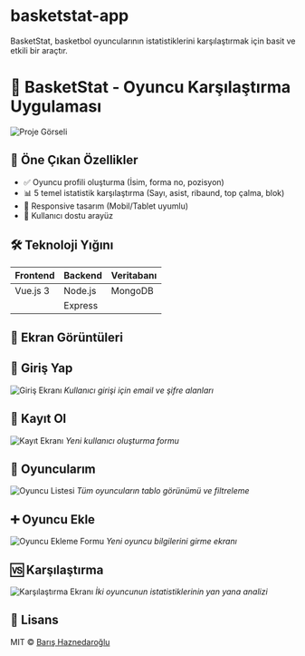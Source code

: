 # basketstat-app
BasketStat, basketbol oyuncularının istatistiklerini karşılaştırmak için basit ve etkili bir araçtır.

# 🏀 BasketStat - Oyuncu Karşılaştırma Uygulaması

![Proje Görseli](screenshots/main-screen.png) 

## 📌 Öne Çıkan Özellikler
- ✅ Oyuncu profili oluşturma (İsim, forma no, pozisyon)
- 📊 5 temel istatistik karşılaştırma (Sayı, asist, ribaund, top çalma, blok)
- 📱 Responsive tasarım (Mobil/Tablet uyumlu)
- 🎨 Kullanıcı dostu arayüz

## 🛠 Teknoloji Yığını
| Frontend       | Backend    | Veritabanı   |
|----------------|------------|-------------|
| Vue.js 3       | Node.js    | MongoDB     |
|                | Express    |             |

## 📸 Ekran Görüntüleri
## 🔐 Giriş Yap
![Giriş Ekranı](screenshots/login.png)
*Kullanıcı girişi için email ve şifre alanları*

## 📝 Kayıt Ol
![Kayıt Ekranı](screenshots/signup.png)
*Yeni kullanıcı oluşturma formu*

## 👥 Oyuncularım
![Oyuncu Listesi](screenshots/myplayers.png)
*Tüm oyuncuların tablo görünümü ve filtreleme*

## ➕ Oyuncu Ekle
![Oyuncu Ekleme Formu](screenshots/add-player.png)
*Yeni oyuncu bilgilerini girme ekranı*

## 🆚 Karşılaştırma
![Karşılaştırma Ekranı](screenshots/compare.png)
*İki oyuncunun istatistiklerinin yan yana analizi*

## 📜 Lisans
MIT © [Barış Haznedaroğlu](https://github.com/barishh21)
